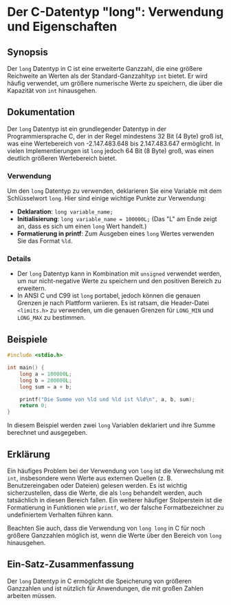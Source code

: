 <!--
Meta Description: # Der C-Datentyp "long": Verwendung und Eigenschaften ## Synopsis Der `long` Datentyp in C ist eine erweiterte Ganzzahl, die eine größere Reichweite a...
Meta Keywords: long, die, ist, der, und
-->

# Der C-Datentyp "long": Verwendung und Eigenschaften

## Synopsis
Der `long` Datentyp in C ist eine erweiterte Ganzzahl, die eine größere Reichweite an Werten als der Standard-Ganzzahltyp `int` bietet. Er wird häufig verwendet, um größere numerische Werte zu speichern, die über die Kapazität von `int` hinausgehen.

## Dokumentation
Der `long` Datentyp ist ein grundlegender Datentyp in der Programmiersprache C, der in der Regel mindestens 32 Bit (4 Byte) groß ist, was eine Wertebereich von -2.147.483.648 bis 2.147.483.647 ermöglicht. In vielen Implementierungen ist `long` jedoch 64 Bit (8 Byte) groß, was einen deutlich größeren Wertebereich bietet.

### Verwendung
Um den `long` Datentyp zu verwenden, deklarieren Sie eine Variable mit dem Schlüsselwort `long`. Hier sind einige wichtige Punkte zur Verwendung:

- **Deklaration**: `long variable_name;`
- **Initialisierung**: `long variable_name = 100000L;` (Das "L" am Ende zeigt an, dass es sich um einen `long` Wert handelt.)
- **Formatierung in printf**: Zum Ausgeben eines `long` Wertes verwenden Sie das Format `%ld`.

### Details
- Der `long` Datentyp kann in Kombination mit `unsigned` verwendet werden, um nur nicht-negative Werte zu speichern und den positiven Bereich zu erweitern.
- In ANSI C und C99 ist `long` portabel, jedoch können die genauen Grenzen je nach Plattform variieren. Es ist ratsam, die Header-Datei `<limits.h>` zu verwenden, um die genauen Grenzen für `LONG_MIN` und `LONG_MAX` zu bestimmen.

## Beispiele

```c
#include <stdio.h>

int main() {
    long a = 100000L;
    long b = 200000L;
    long sum = a + b;

    printf("Die Summe von %ld und %ld ist %ld\n", a, b, sum);
    return 0;
}
```

In diesem Beispiel werden zwei `long` Variablen deklariert und ihre Summe berechnet und ausgegeben.

## Erklärung
Ein häufiges Problem bei der Verwendung von `long` ist die Verwechslung mit `int`, insbesondere wenn Werte aus externen Quellen (z. B. Benutzereingaben oder Dateien) gelesen werden. Es ist wichtig sicherzustellen, dass die Werte, die als `long` behandelt werden, auch tatsächlich in diesen Bereich fallen. Ein weiterer häufiger Stolperstein ist die Formatierung in Funktionen wie `printf`, wo der falsche Formatbezeichner zu undefiniertem Verhalten führen kann.

Beachten Sie auch, dass die Verwendung von `long long` in C für noch größere Ganzzahlen möglich ist, wenn die Werte über den Bereich von `long` hinausgehen.

## Ein-Satz-Zusammenfassung
Der `long` Datentyp in C ermöglicht die Speicherung von größeren Ganzzahlen und ist nützlich für Anwendungen, die mit großen Zahlen arbeiten müssen.